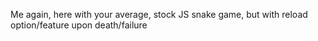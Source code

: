 Me again, here with your average, stock JS snake game, but with reload option/feature upon death/failure
